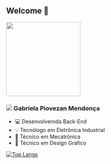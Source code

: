 ## Welcome :speech_balloon: 



<img width="200px" src="https://m.gifmania.co.uk/Walt-Disney-Animated-Gifs/Animated-Pixar-Movies/Wall-E/Wall-E-Hanging-82777.gif" />


###  [<img src="https://img.icons8.com/color/30/000000/linkedin.png">](https://www.linkedin.com/in/gabrielapiovezan/) Gabriela Piovezan Mendonça 
- 💻 Desenvolveroda Back-End 
- :bulb: Tecnólogo em Eletrônica Industrial 
- 🤖 Técnico em Mecatrônica 
- 🎨 Técnico em Design Gráfico 



[![Top Langs](https://github-readme-stats.vercel.app/api/top-langs/?username=gabrielapiovezan&layout=compact)](https://github.com/anuraghazra/github-readme-stats)



<!--
![gabrielapiovezan's github stats](https://github-readme-stats.vercel.app/api?username=GabrielaPiovezan&show_icons=true&theme=synthwave)
<img width="50" src="https://64.media.tumblr.com/tumblr_mbrfv16TZj1r9y3da.gif" />

[![Top Langs](https://github-readme-stats.vercel.app/api/top-langs/?username=gabrielapiovezan&layout=compact)](https://github.com/anuraghazra/github-readme-stats)
-->


<!--
**gabrielapiovezan/GabrielaPiovezan** is a ✨ _special_ ✨ repository because its `README.md` (this file) appears on your GitHub profile.

Here are some ideas to get you started:

- 🔭 I’m currently working on ...
- 🌱 I’m currently learning ...
- 👯 I’m looking to collaborate on ...
- 🤔 I’m looking for help with ...
- 💬 Ask me about ...
- 📫 How to reach me: ...
- 😄 Pronouns: ...
- ⚡ Fun fact: ...
-->
